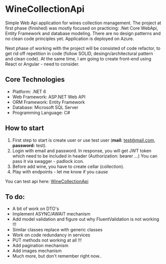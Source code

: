 # WineCollectionApi

Simple Web Api application for wines collection management. The project at first phase (finished) was mostly focused on practicing: .Net Core WebApi, Entity Framework and database modeling. There are no design patterns and no clean code principles yet. Application is deployed on Azure. 

Next phase of working with the project will be consisted of code refactor, to get rid off repetition in code (follow SOLID, desingn/architectural pattern and clean code). At the same time, I am going to create front-end using React or Angular - need to consider. 

## Core Technologies

* Platform: .NET 6
* Web Framework: ASP.NET Web API 
* ORM Framework: Entity Framework
* Database: Microsoft SQL Server 
* Programming Language: C#

## How to start

 1. First step to start is create user or use test user (**mail:** test@mail.com, **password:** test).
 2. Login with email and password. In response, you will get JWT token  which need to be  			included in header (Authorization: bearer ...) You can pass it via swagger - padlock icon.
 3. Before add wine, you have to create cellar (collection). 
 4. Play with endpoints - let me know if you cause 


You can test api here: [WineCollectionApi](https://wine-collection.azurewebsites.net/swagger/index.html)
	 


## To do:
- A bit of work on DTO's 
- Implement ASYNC/AWAIT mechanism 
- Add model validation and figure out why FluentValidation is not working !!!
- Similar classes replace with generic classes 
- Work on code redundancy in services 
- PUT methods not working at all !!!
- Add pagination mechanism
- Add images mechanism
- Much more, but don't remember right now..

